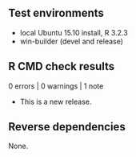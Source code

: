## Test environments
* local Ubuntu 15.10 install, R 3.2.3
* win-builder (devel and release)

## R CMD check results

0 errors | 0 warnings | 1 note

* This is a new release.

## Reverse dependencies

None.
